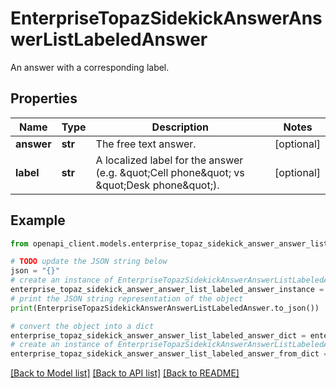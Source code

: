 # EnterpriseTopazSidekickAnswerAnswerListLabeledAnswer

An answer with a corresponding label.

## Properties

Name | Type | Description | Notes
------------ | ------------- | ------------- | -------------
**answer** | **str** | The free text answer. | [optional] 
**label** | **str** | A localized label for the answer (e.g. \&quot;Cell phone\&quot; vs \&quot;Desk phone\&quot;). | [optional] 

## Example

```python
from openapi_client.models.enterprise_topaz_sidekick_answer_answer_list_labeled_answer import EnterpriseTopazSidekickAnswerAnswerListLabeledAnswer

# TODO update the JSON string below
json = "{}"
# create an instance of EnterpriseTopazSidekickAnswerAnswerListLabeledAnswer from a JSON string
enterprise_topaz_sidekick_answer_answer_list_labeled_answer_instance = EnterpriseTopazSidekickAnswerAnswerListLabeledAnswer.from_json(json)
# print the JSON string representation of the object
print(EnterpriseTopazSidekickAnswerAnswerListLabeledAnswer.to_json())

# convert the object into a dict
enterprise_topaz_sidekick_answer_answer_list_labeled_answer_dict = enterprise_topaz_sidekick_answer_answer_list_labeled_answer_instance.to_dict()
# create an instance of EnterpriseTopazSidekickAnswerAnswerListLabeledAnswer from a dict
enterprise_topaz_sidekick_answer_answer_list_labeled_answer_from_dict = EnterpriseTopazSidekickAnswerAnswerListLabeledAnswer.from_dict(enterprise_topaz_sidekick_answer_answer_list_labeled_answer_dict)
```
[[Back to Model list]](../README.md#documentation-for-models) [[Back to API list]](../README.md#documentation-for-api-endpoints) [[Back to README]](../README.md)



